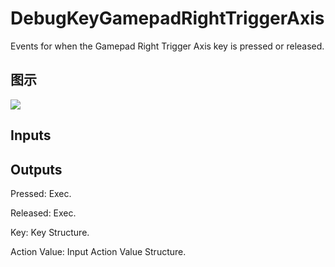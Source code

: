 # DebugKeyGamepadRightTriggerAxis

Events for when the Gamepad Right Trigger Axis key is pressed or released.

## 图示

![]($-20221218-19181111.png)

## Inputs

## Outputs

Pressed: Exec.

Released: Exec.

Key: Key Structure.

Action Value: Input Action Value Structure.

